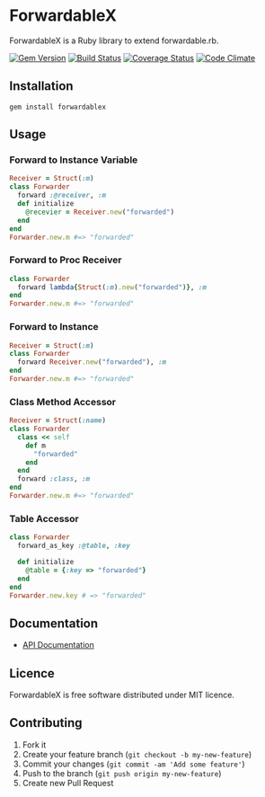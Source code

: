 # ForwardableX

ForwardableX is a Ruby library to extend forwardable.rb.

[![Gem Version](https://badge.fury.io/rb/forwardablex.png)](http://badge.fury.io/rb/forwardablex) [![Build Status](https://travis-ci.org/keita/forwardablex.png?branch=master)](https://travis-ci.org/keita/forwardablex) [![Coverage Status](https://coveralls.io/repos/keita/forwardablex/badge.png?branch=master)](https://coveralls.io/r/keita/forwardablex) [![Code Climate](https://codeclimate.com/github/keita/forwardablex.png)](https://codeclimate.com/github/keita/forwardablex)

## Installation

    gem install forwardablex

## Usage

### Forward to Instance Variable

```ruby
Receiver = Struct(:m)
class Forwarder
  forward :@receiver, :m
  def initialize
    @recevier = Receiver.new("forwarded")
  end
end
Forwarder.new.m #=> "forwarded"
```

### Forward to Proc Receiver

```ruby
class Forwarder
  forward lambda{Struct(:m).new("forwarded")}, :m
end
Forwarder.new.m #=> "forwarded"
```

### Forward to Instance

```ruby
Receiver = Struct(:m)
class Forwarder
  forward Receiver.new("forwarded"), :m
end
Forwarder.new.m #=> "forwarded"
```

### Class Method Accessor

```ruby
Receiver = Struct(:name)
class Forwarder
  class << self
    def m
      "forwarded"
    end
  end
  forward :class, :m
end
Forwarder.new.m #=> "forwarded"
```

### Table Accessor

```ruby
class Forwarder
  forward_as_key :@table, :key

  def initialize
    @table = {:key => "forwarded"}
  end
end
Forwarder.new.key # => "forwarded"
```

## Documentation

- [API Documentation](http://rubydoc.info/gems/forwardablex)

## Licence

ForwardableX is free software distributed under MIT licence.

## Contributing

1. Fork it
2. Create your feature branch (`git checkout -b my-new-feature`)
3. Commit your changes (`git commit -am 'Add some feature'`)
4. Push to the branch (`git push origin my-new-feature`)
5. Create new Pull Request
